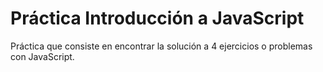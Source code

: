 # Práctica Introducción a JavaScript
Práctica que consiste en encontrar la solución a 4 ejercicios o problemas con JavaScript.

